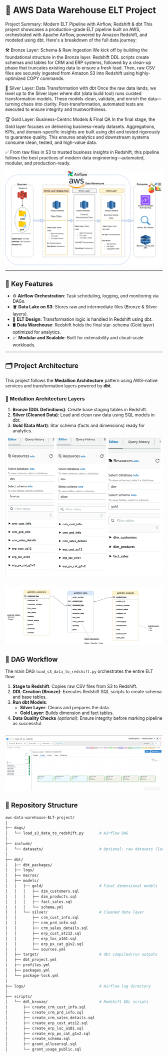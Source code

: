 # 🚀 AWS Data Warehouse ELT Project

Project Summary: Modern ELT Pipeline with Airflow, Redshift & dbt
This project showcases a production-grade ELT pipeline built on AWS, orchestrated with Apache Airflow, powered by Amazon Redshift, and modeled using dbt. Here's a breakdown of the full data journey:

🛠️ Bronze Layer: Schema & Raw Ingestion
We kick off by building the foundational structure in the Bronze layer. Redshift DDL scripts create schemas and tables for CRM and ERP systems, followed by a clean-up phase that truncates existing data to ensure a fresh load. Then, raw CSV files are securely ingested from Amazon S3 into Redshift using highly-optimized COPY commands.

🔄 Silver Layer: Data Transformation with dbt
Once the raw data lands, we level up to the Silver layer where dbt (data build tool) runs curated transformation models. These models clean, validate, and enrich the data—turning chaos into clarity. Post-transformation, automated tests are executed to ensure integrity and trustworthiness.

🏆 Gold Layer: Business-Centric Models & Final QA
In the final stage, the Gold layer focuses on delivering business-ready datasets. Aggregations, KPIs, and domain-specific insights are built using dbt and tested rigorously to guarantee quality. This ensures analytics and downstream systems consume clean, tested, and high-value data.

✅ From raw files in S3 to trusted business insights in Redshift, this pipeline follows the best practices of modern data engineering—automated, modular, and production-ready.

![Architecture](./include/docs/architecture.png)

---

## 🧠 Key Features

- ⚙️ **Airflow Orchestration**: Task scheduling, logging, and monitoring via DAGs.  
- 🪣 **Data Lake on S3**: Stores raw and intermediate files (Bronze & Silver layers).  
- 🧽 **ELT Design**: Transformation logic is handled in Redshift using dbt.  
- 🛢 **Data Warehouse**: Redshift holds the final star-schema (Gold layer) optimized for analytics.  
- 📈 **Modular and Scalable**: Built for extensibility and cloud-scale workloads.

---

## 🗂️ Project Architecture

This project follows the **Medallion Architecture** pattern using AWS-native services and transformation layers powered by **dbt**.

### 🧱 Medallion Architecture Layers

1. **Bronze (DDL Definitions)**: Create base staging tables in Redshift.  
2. **Silver (Cleaned Data)**: Load and clean raw data using SQL models in dbt.  
3. **Gold (Data Mart)**: Star schema (facts and dimensions) ready for analytics.

![Tables](./include/docs/redshift.png)

![StarSchema](./include/docs/data_model.png)
---

## 🔁 DAG Workflow

The main DAG `load_s3_data_to_redshift.py` orchestrates the entire ELT flow:

1. **Stage to Redshift**: Copies raw CSV files from S3 to Redshift.  
2. **DDL Creation (Bronze)**: Executes Redshift SQL scripts to create schema and base tables.  
3. **Run dbt Models**:  
   - **Silver Layer**: Cleans and prepares the data.  
   - **Gold Layer**: Builds dimension and fact tables.  
4. **Data Quality Checks** *(optional)*: Ensure integrity before marking pipeline as successful.

![Airflow](./include/docs/airflow.png)
---

## 📁 Repository Structure

```bash
aws-data-warehouse-ELT-project/
│
├── dags/
│   └── load_s3_data_to_redshift.py       # Airflow DAG
│
├── include/
│   └── datasets/                         # Optional: raw datasets (local testing)
│
├── dbt/
│   ├── dbt_packages/
│   ├── logs/
│   ├── macros/
│   ├── models/
│   │   ├── gold/                         # Final dimensional models
│   │   │   ├── dim_customers.sql
│   │   │   ├── dim_products.sql
│   │   │   ├── fact_sales.sql
│   │   │   └── schema.yml
│   │   └── silver/                       # Cleaned data layer
│   │       ├── crm_cust_info.sql
│   │       ├── crm_prd_info.sql
│   │       ├── crm_sales_details.sql
│   │       ├── erp_cust_atz12.sql
│   │       ├── erp_loc_a101.sql
│   │       ├── erp_px_cat_g1v2.sql
│   │       └── sources.yml
│   ├── target/                           # dbt compiled/run outputs
│   ├── dbt_project.yml
│   ├── profiles.yml
│   ├── packages.yml
│   └── package-lock.yml
│
├── logs/                                 # Airflow log directory
│
├── scripts/
│   └── ddl_bronze/                       # Redshift DDL scripts
│       ├── create_crm_cust_info.sql
│       ├── create_crm_prd_info.sql
│       ├── create_crm_sales_details.sql
│       ├── create_erp_cust_atz12.sql
│       ├── create_erp_loc_a101.sql
│       ├── create_erp_px_cat_g1v2.sql
│       ├── create_schema.sql
│       ├── grant_allusersql.sql
│       └── grant_usage_public.sql

